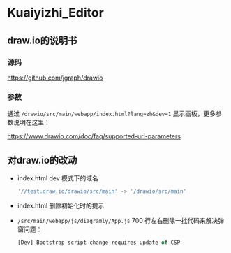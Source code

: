 # Kuaiyizhi_Editor

## draw.io的说明书

### 源码

<https://github.com/jgraph/drawio>

### 参数

通过 `/drawio/src/main/webapp/index.html?lang=zh&dev=1` 显示画板，更多参数说明在这里：

<https://www.drawio.com/doc/faq/supported-url-parameters>

## 对draw.io的改动

- index.html dev 模式下的域名

  ```js
  '//test.draw.io/drawio/src/main' -> '/drawio/src/main'
  ```

- index.html 删除初始化时的提示
- `/src/main/webapp/js/diagramly/App.js` 700 行左右删除一批代码来解决弹窗问题：

  ```js
  [Dev] Bootstrap script change requires update of CSP
  ```
